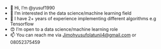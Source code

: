 - 👋 Hi, I’m @yusuf1990
- 👀 I’m interested in the data science/machine learning field
- 🌱 I have 2+ years of experience implementing different algorithms e.g Tensorflow
- 😍 I’m open to a data science/machine learning role
- 📫 You can reach me via Jimohyusufolatunji4@gmail.com or 08052375459
